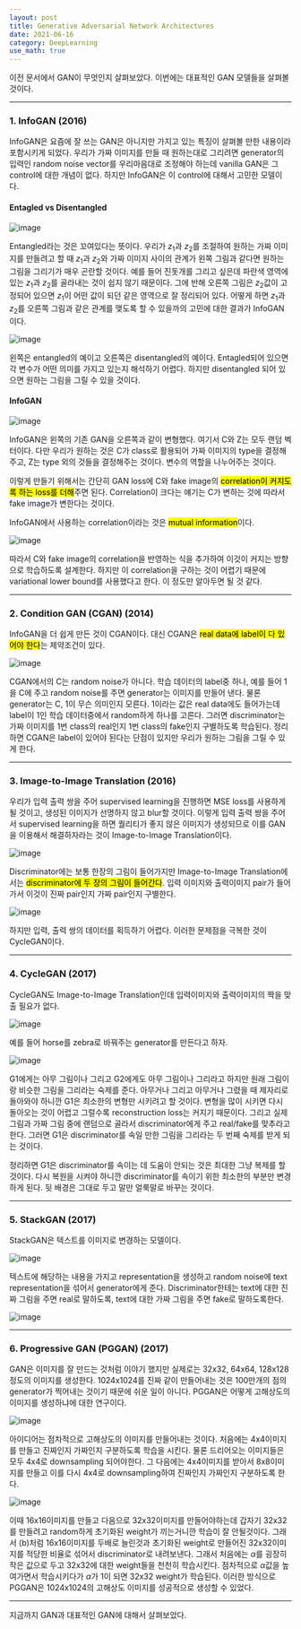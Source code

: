 ```yaml
---
layout: post
title: Generative Adversarial Network Architectures
date: 2021-06-16
category: DeepLearning
use_math: true
---
```


이전 문서에서 GAN이 무엇인지 살펴보았다. 이번에는 대표적인 GAN 모델들을 살펴볼 것이다. 

---

### 1. InfoGAN (2016)

InfoGAN은 요즘에 잘 쓰는 GAN은 아니지만 가지고 있는 특징이 살펴볼 만한 내용이라 포함시키게 되었다. 우리가 가짜 이미지를 만들 때 원하는대로 그리려면 generator의 입력인 random noise vector를 우리마음대로 조정해야 하는데 vanilla GAN은 그 control에 대한 개념이 없다. 하지만 InfoGAN은 이 control에 대해서 고민한 모델이다. 

#### Entagled vs Disentangled

![image](https://user-images.githubusercontent.com/61526722/121904618-4f8d0e00-cd64-11eb-82b5-13752a12e5f9.png)

Entangled라는 것은 꼬여있다는 뜻이다. 우리가 $z_{1}$과 $z_{2}$를 조절하여 원하는 가짜 이미지를 만들려고 할 때 $z_{1}$과 $z_{2}$와 가짜 이미지 사이의 관계가 왼쪽 그림과 같다면 원하는 그림을 그리기가 매우 곤란할 것이다. 예를 들어 진돗개를 그리고 싶은데 파란색 영역에 있는 $z_{1}$과 $z_{2}$를 골라내는 것이 쉽지 않기 때문이다. 그에 반해 오른쪽 그림은 $z_{2}$값이 고정되어 있으면 $z_{1}$이 어떤 값이 되던 같은 영역으로 잘 정리되어 있다. 어떻게 하면 $z_{1}$과 $z_{2}$를 오른쪽 그림과 같은 관계를 맺도록 할 수 있을까의 고민에 대한 결과가 InfoGAN이다.  

![image](https://user-images.githubusercontent.com/61526722/121904741-6cc1dc80-cd64-11eb-8f4f-51affcd19cf7.png)

왼쪽은 entangled의 예이고 오른쪽은 disentangled의 예이다. Entagled되어 있으면 각 변수가 어떤 의미를 가지고 있는지 해석하기 어렵다. 하지만 disentangled 되어 있으면 원하는 그림을 그릴 수 있을 것이다. 

#### InfoGAN

![image](https://user-images.githubusercontent.com/61526722/121905022-ac88c400-cd64-11eb-8c63-5d2d5a079eba.png)

InfoGAN은 왼쪽의 기존 GAN을 오른쪽과 같이 변형했다. 여기서 C와 Z는 모두 랜덤 벡터이다. 다만 우리가 원하는 것은 C가 class로 활용되어 가짜 이미지의 type을 결정해주고, Z는 type 외의 것들을 결정해주는 것이다. 변수의 역할을 나누어주는 것이다. 

이렇게 만들기 위해서는 간단히 GAN loss에 C와 fake image의 <mark>correlation이 커지도록 하는 loss를 더해</mark>주면 된다. Correlation이 크다는 얘기는 C가 변하는 것에 따라서 fake image가 변한다는 것이다. 

InfoGAN에서 사용하는 correlation이라는 것은 <mark>mutual information</mark>이다. 

![image](https://user-images.githubusercontent.com/61526722/121906131-c676d680-cd65-11eb-8500-aefdbbb1fbe1.png)

따라서 C와 fake image의 correlation을 반영하는 식을 추가하여 이것이 커지는 방향으로 학습하도록 설계한다. 하지만 이 correlation을 구하는 것이 어렵기 때문에 variational lower bound를 사용했다고 한다. 이 정도만 알아두면 될 것 같다. 

---

### 2. Condition GAN (CGAN) (2014)

InfoGAN을 더 쉽게 만든 것이 CGAN이다. 대신 CGAN은 <mark>real data에 label이 다 있어야 한다</mark>는 제약조건이 있다. 

![image](https://user-images.githubusercontent.com/61526722/121907138-bf03fd00-cd66-11eb-8c94-ffd349f73a01.png)

CGAN에서의 C는 random noise가 아니다. 학습 데이터의 label중 하나, 예를 들어 1을 C에 주고 random noise를 주면 generator는 이미지를 만들어 낸다. 물론 generator는 C, 1이 무슨 의미인지 모른다. 1이라는 값은 real data에도 들어가는데 label이 1인 학습 데이터중에서 random하게 하나를 고른다. 그러면 discriminator는 가짜 이미지를 1번 class의 real인지 1번 class의 fake인지 구별하도록 학습된다. 정리하면 CGAN은 label이 있어야 된다는 단점이 있지만 우리가 원하는 그림을 그릴 수 있게 한다. 

---

### 3. Image-to-Image Translation (2016)

우리가 입력 출력 쌍을 주어 supervised learning을 진행하면 MSE loss를 사용하게 될 것이고, 생성된 이미지가 선명하지 않고 blur할 것이다. 이렇게 입력 출력 쌍을 주어서 supervised learning을 하면 퀄리티가 좋지 않은 이미지가 생성되므로 이를 GAN을 이용해서 해결하자라는 것이 Image-to-Image Translation이다. 

![image](https://user-images.githubusercontent.com/61526722/121909751-35a1fa00-cd69-11eb-9ed8-d81948279772.png)

Discriminator에는 보통 한장의 그림이 들어가지만 Image-to-Image Translation에서는 <mark>discriminator에 두 장의 그림이 들어간다</mark>. 입력 이미지와 출력이미지 pair가 들어가서 이것이 진짜 pair인지 가짜 pair인지 구별한다. 

![image](https://user-images.githubusercontent.com/61526722/121909250-b3b1d100-cd68-11eb-9e29-c76e19fa0e73.png)

하지만 입력, 출력 쌍의 데이터를 획득하기 어렵다. 이러한 문제점을 극복한 것이 CycleGAN이다. 

---

### 4. CycleGAN (2017)

CycleGAN도 Image-to-Image Translation인데 입력이미지와 출력이미지의 짝을 맞출 필요가 없다. 

![image](https://user-images.githubusercontent.com/61526722/121909760-376bbd80-cd69-11eb-9463-df1d3da87cf8.png)

예를 들어 horse를 zebra로 바꿔주는 generator를 만든다고 하자. 

![image](https://user-images.githubusercontent.com/61526722/121909918-5e29f400-cd69-11eb-82ab-ef30be3bd7b2.png)

G1에게는 아무 그림이나 그리고 G2에게도 아무 그림이나 그리라고 하지만 원래 그림이랑 비슷한 그림을 그리라는 숙제를 준다. 아무거나 그리고 아무거나 그렸을 때 제자리로 돌아와야 하니깐 G1은 최소한의 변형만 시키려고 할 것이다. 변형을 많이 시키면 다시 돌아오는 것이 어렵고 그럴수록 reconstruction loss는 커지기 때문이다. 그리고 실제 그림과 가짜 그림 중에 랜덤으로 골라서 discriminator에게 주고 real/fake를 맞추라고 한다. 그러면 G1은 discriminator를 속일 만한 그림을 그리라는 두 번째 숙제를 받게 되는 것이다.  

정리하면 G1은 discriminator를 속이는 데 도움이 안되는 것은 최대한 그냥 복제를 할 것이다. 다시 복원을 시켜야 하니깐 discriminator를 속이기 위한 최소한의 부분만 변경하게 된다. 뒷 배경은 그대로 두고 말만 얼룩말로 바꾸는 것이다. 

---

### 5. StackGAN (2017)

StackGAN은 텍스트를 이미지로 변경하는 모델이다. 

![image](https://user-images.githubusercontent.com/61526722/121911510-c927fa80-cd6a-11eb-8242-da8ec93f7f37.png)

텍스트에 해당하는 내용을 가지고 representation을 생성하고 random noise에 text representation을 섞어서 generator에게 준다. Discriminator한테는 text에 대한 진짜 그림을 주면 real로 말하도록, text에 대한 가짜 그림을 주면 fake로 말하도록한다. 

![image](https://user-images.githubusercontent.com/61526722/121912102-3f2c6180-cd6b-11eb-9f90-43bb13d8875d.png)

---

### 6. Progressive GAN (PGGAN) (2017)

GAN은 이미지를 잘 만드는 것처럼 이야기 했지만 실제로는 32x32, 64x64, 128x128 정도의 이미지를 생성한다. 1024x1024를 진짜 같이 만들어내는 것은 100만개의 점의 generator가 찍어내는 것이기 때문에 쉬운 일이 아니다. PGGAN은 어떻게 고해상도의 이미지를 생성하냐에 대한 연구이다. 

![image](https://user-images.githubusercontent.com/61526722/121913520-6fc0cb00-cd6c-11eb-82a6-3a446aa27f3c.png)

아이디어는 점차적으로 고해상도의 이미지를 만들어내는 것이다. 처음에는 4x4이미지를 만들고 진짜인지 가짜인지 구분하도록 학습을 시킨다. 물론 드리어오는 이미지들은 모두 4x4로 downsampling 되어야한다. 그 다음에는 4x4이미지를 받아서 8x8이미지를 만들고 이를 다시 4x4로 downsampling하여 진짜인지 가짜인지 구분하도록 한다. 

![image](https://user-images.githubusercontent.com/61526722/121914156-faa1c580-cd6c-11eb-936a-99820372f28d.png)

이때 16x16이미지를 만들고 다음으로 32x32이미지를 만들어야하는데 갑자기 32x32를 만들려고 random하게 초기화된 weight가 끼는거니깐 학습이 잘 안될것이다. 그래서 (b)처럼 16x16이미지를 두배로 늘린것과 초기화된 weight로 만들어진 32x32이미지를 적당한 비율로 섞어서 discriminator로 내려보낸다. 그래서 처음에는 $\alpha$를 굉장히 작은 값으로 두고 32x32에 대한 weight들을 천천히 학습시킨다. 점차적으로 $\alpha$값을 높여가면서 학습시키다가 $\alpha$가 1이 되면 32x32 weight가 학습된다. 이러한 방식으로 PGGAN은 1024x1024의 고해상도 이미지를 성공적으로 생성할 수 있었다. 

---

지금까지 GAN과 대표적인 GAN에 대해서 살펴보았다. 









